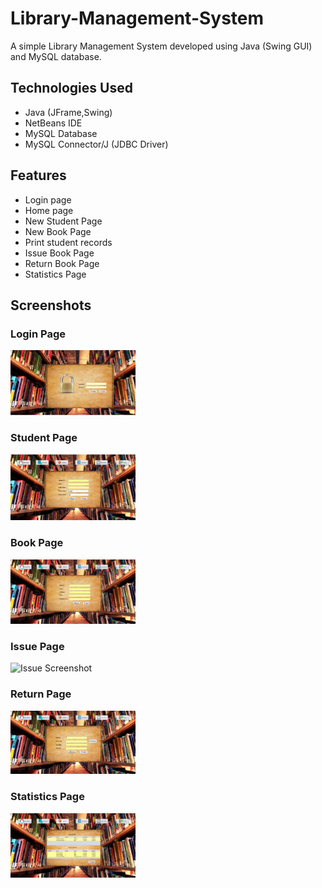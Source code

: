 # Library-Management-System
A simple Library Management System developed using Java (Swing GUI) and MySQL database.

## Technologies Used
- Java (JFrame,Swing)
- NetBeans IDE
- MySQL Database
- MySQL Connector/J (JDBC Driver)

## Features
- Login page
- Home page
- New Student Page
- New Book Page
- Print student records
- Issue Book Page
- Return Book Page
- Statistics Page

## Screenshots


### Login Page

<img src="https://github.com/gayani7/Library-Management-System/blob/main/login.png?raw=true" alt="Login Screenshot" width="200"/>

### Student Page

<img src="https://github.com/gayani7/Library-Management-System/blob/main/student.png?raw=true" alt="Student Screenshot" width="200"/>

### Book Page

<img src="https://github.com/gayani7/Library-Management-System/blob/main/book.png?raw=true" alt="Book Screenshot" width="200"/>

### Issue Page

<img src="https://github.com/gayani7/Library-Management-System/blob/main/issue.png?raw=true" alt="Issue Screenshot" width="200"/>

### Return Page

<img src="https://github.com/gayani7/Library-Management-System/blob/main/return.png?raw=true" alt="Return Screenshot" width="200"/>

### Statistics Page

<img src="https://github.com/gayani7/Library-Management-System/blob/main/statistics.png?raw=true" alt="Statistics Screenshot" width="200"/>



